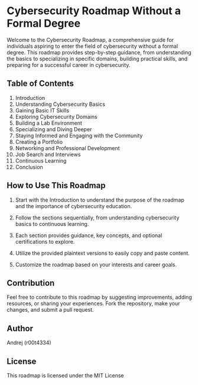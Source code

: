 # Cybersecurity Roadmap Without a Formal Degree

Welcome to the Cybersecurity Roadmap, a comprehensive guide for individuals aspiring to enter the field of cybersecurity without a formal degree. This roadmap provides step-by-step guidance, from understanding the basics to specializing in specific domains, building practical skills, and preparing for a successful career in cybersecurity.

## Table of Contents

1. Introduction
2. Understanding Cybersecurity Basics
3. Gaining Basic IT Skills
4. Exploring Cybersecurity Domains
5. Building a Lab Environment
6. Specializing and Diving Deeper
7. Staying Informed and Engaging with the Community
8. Creating a Portfolio
9. Networking and Professional Development
10. Job Search and Interviews
11. Continuous Learning
12. Conclusion

## How to Use This Roadmap

1. Start with the Introduction to understand the purpose of the roadmap and the importance of cybersecurity education.

2. Follow the sections sequentially, from understanding cybersecurity basics to continuous learning.

3. Each section provides guidance, key concepts, and optional certifications to explore.

4. Utilize the provided plaintext versions to easily copy and paste content.

5. Customize the roadmap based on your interests and career goals.

## Contribution

Feel free to contribute to this roadmap by suggesting improvements, adding resources, or sharing your experiences. Fork the repository, make your changes, and submit a pull request.

## Author

Andrej (r00t4334)

## License

This roadmap is licensed under the MIT License
